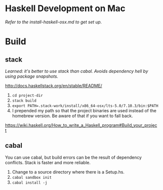 # Haskell Development on Mac

_Refer to the install-haskell-osx.md to get set up._

# Build

## stack
_Learned: it's better to use stack than cabal. Avoids dependency hell by using package snapshots._

http://docs.haskellstack.org/en/stable/README/

1. `cd project-dir`
2. `stack build`
3. `export PATH=.stack-work/install/x86_64-osx/lts-5.0/7.10.3/bin:$PATH`
  4. I prepended my path so that the project binaries are used instead of the homebrew version. Be aware of that if you want to fall back.


https://wiki.haskell.org/How_to_write_a_Haskell_program#Build_your_project

## cabal

You can use cabal, but build errors can be the result of dependency conflicts. Stack is faster and more reliable.

1. Change to a source directory where there is a Setup.hs.
2. `cabal sandbox init`
3. `cabal install -j`
